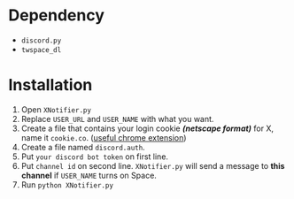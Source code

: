 # Dependency  
- `discord.py`  
- `twspace_dl`  

# Installation  
1. Open `XNotifier.py`  
2. Replace `USER_URL` and `USER_NAME` with what you want.  
3. Create a file that contains your login cookie ***(netscape format)*** for X, name it `cookie.co`.  ([useful chrome extension](https://chromewebstore.google.com/detail/cookie-editor/hlkenndednhfkekhgcdicdfddnkalmdm))  
4. Create a file named `discord.auth`.  
5. Put `your discord bot token` on first line.  
6. Put `channel id` on second line. `XNotifier.py` will send a message to **this channel** if `USER_NAME` turns on Space.  
7. Run `python XNotifier.py`  
